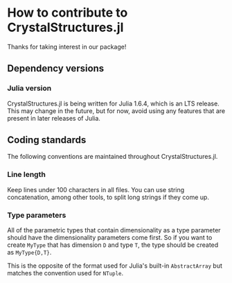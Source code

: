 # How to contribute to CrystalStructures.jl

Thanks for taking interest in our package! 

## Dependency versions

### Julia version

CrystalStructures.jl is being written for Julia 1.6.4, which is an LTS release. This may change in
the future, but for now, avoid using any features that are present in later releases of Julia.

## Coding standards

The following conventions are maintained throughout CrystalStructures.jl.

### Line length

Keep lines under 100 characters in all files. You can use string concatenation, among other tools,
to split long strings if they come up.

### Type parameters

All of the parametric types that contain dimensionality as a type parameter should have the 
dimensionality parameters come first. So if you want to create `MyType` that has dimension `D` and
type `T`, the type should be created as `MyType{D,T}`.

This is the opposite of the format used for Julia's built-in `AbstractArray` but matches the 
convention used for `NTuple`.